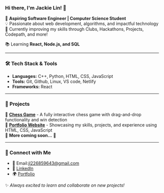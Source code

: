 ### Hi there, I'm Jackie Lin! 👋

🚀 **Aspiring Software Engineer | Computer Science Student**  
💡 Passionate about web development, algorithms, and impactful technology  
🎯 Currently improving my skills through Clubs, Hackathons, Projects, Codepath, and more!

📚 Learning **React, Node.js, and SQL**  

---

### 🛠 Tech Stack & Tools

- **Languages:** C++, Python, HTML, CSS, JavaScript
- **Tools:** Git, Github, Linux, VS code, Netlify
- **Frameworks:** React


---

### 🚀 Projects

🔹 [**Chess Game**](https://jlin159chess.netlify.app/) - A fully interactive chess game with drag-and-drop functionality and win detection  
🔹 **[Portfolio Website](https://jlin159.netlify.app/)** - Showcasing my skills, projects, and experience using HTML, CSS, JavaScript  
🔹 **More coming soon...** 🚀

---

### 📌 Connect with Me

- 📧 Email:jl226859643@gmail.com
- 💼 [LinkedIn](https://www.linkedin.com/in/jackie-lin-0119162b9/)
- 🌍 [Portfolio](https://jlin159.netlify.app/)

✨ _Always excited to learn and collaborate on new projects!_
